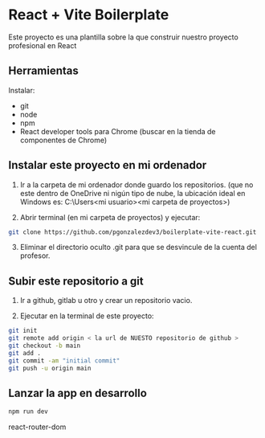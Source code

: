 # React + Vite Boilerplate

Este proyecto es una plantilla sobre la que construir nuestro proyecto profesional en React

## Herramientas

Instalar:
- git
- node
- npm
- React developer tools para Chrome (buscar en la tienda de componentes de Chrome)

## Instalar este proyecto en mi ordenador

1. Ir a la carpeta de mi ordenador donde guardo los repositorios. (que no este dentro de OneDrive ni nigún tipo de nube, la ubicación ideal en Windows es: C:\\Users\<mi usuario>\<mi carpeta de proyectos>)

2. Abrir terminal (en mi carpeta de proyectos) y ejecutar:
```bash
git clone https://github.com/pgonzalezdev3/boilerplate-vite-react.git
```

3. Eliminar el directorio oculto .git para que se desvincule de la cuenta del profesor. 


## Subir este repositorio a git

1. Ir a github, gitlab u otro y crear un repositorio vacio.

2. Ejecutar en la terminal de este proyecto:

```bash
git init
git remote add origin < la url de NUESTO repositorio de github >
git checkout -b main
git add .
git commit -am "initial commit"
git push -u origin main
```


## Lanzar la app en desarrollo

```bash
npm run dev
```


react-router-dom